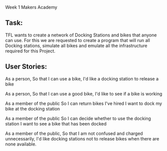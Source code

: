 Week 1 Makers Academy

Task:
--------------------------------------------------------------------------------
TFL wants to create a network of Docking Stations and bikes that anyone can use.
For this we are requested to create a program that will run all Docking stations,
simulate all bikes and emulate all the infrastructure required for this Project.

User Stories:
--------------------------------------------------------------------------------
As a person,
So that I can use a bike,
I'd like a docking station to release a bike

As a person,
So that I can use a good bike,
I'd like to see if a bike is working

As a member of the public
So I can return bikes I've hired
I want to dock my bike at the docking station

As a member of the public
So I can decide whether to use the docking station
I want to see a bike that has been docked

As a member of the public,
So that I am not confused and charged unnecessarily,
I'd like docking stations not to release bikes when there are none available.
